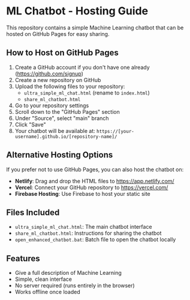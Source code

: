 # ML Chatbot - Hosting Guide

This repository contains a simple Machine Learning chatbot that can be hosted on GitHub Pages for easy sharing.

## How to Host on GitHub Pages

1. Create a GitHub account if you don't have one already (https://github.com/signup)
2. Create a new repository on GitHub
3. Upload the following files to your repository:
   - `ultra_simple_ml_chat.html` (rename to `index.html`)
   - `share_ml_chatbot.html`
4. Go to your repository settings
5. Scroll down to the "GitHub Pages" section
6. Under "Source", select "main" branch
7. Click "Save"
8. Your chatbot will be available at: `https://[your-username].github.io/[repository-name]/`

## Alternative Hosting Options

If you prefer not to use GitHub Pages, you can also host the chatbot on:

- **Netlify**: Drag and drop the HTML files to https://app.netlify.com/
- **Vercel**: Connect your GitHub repository to https://vercel.com/
- **Firebase Hosting**: Use Firebase to host your static site

## Files Included

- `ultra_simple_ml_chat.html`: The main chatbot interface
- `share_ml_chatbot.html`: Instructions for sharing the chatbot
- `open_enhanced_chatbot.bat`: Batch file to open the chatbot locally

## Features
- Give a full description of Machine Learning
- Simple, clean interface
- No server required (runs entirely in the browser)
- Works offline once loaded 
